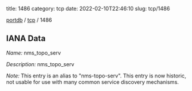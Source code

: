 title: 1486
category: tcp
date: 2022-02-10T22:46:10
slug: tcp/1486

[portdb](/) / [tcp](/category/tcp.html) / 1486


## IANA Data

_Name:_ nms_topo_serv

_Description:_ nms_topo_serv

_Note:_ This entry is an alias to "nms-topo-serv".
This entry is now historic, not usable for use with many
common service discovery mechanisms.

